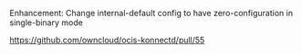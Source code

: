 Enhancement: Change internal-default config to have zero-configuration in single-binary mode

https://github.com/owncloud/ocis-konnectd/pull/55
